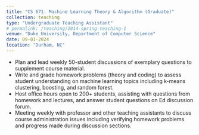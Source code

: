 ```yaml
---
title: "CS 671: Machine Learning Theory & Algorithm (Graduate)"
collection: teaching
type: "Undergraduate Teaching Assistant"
# permalink: /teaching/2014-spring-teaching-1
venue: "Duke University, Department of Computer Science"
date: 09-01-2024
location: "Durham, NC"
---
```


- Plan and lead weekly 50-student discussions of exemplary questions to supplement course material.
- Write and grade homework problems (theory and coding) to assess student understanding on machine learning topics including k-means clustering, boosting, and random forest.
- Host office hours open to 200+ students, assisting with questions from homework and lectures, and answer student questions on Ed discussion forum.
- Meeting weekly with professor and other teaching assistants to discuss course administration issues including verifying homework problems and progress made during discussion sections.
